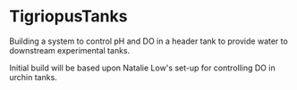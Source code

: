 # TigriopusTanks
Building a system to control pH and DO in a header tank to provide water to downstream experimental tanks.

Initial build will be based upon Natalie Low's set-up for controlling DO in urchin tanks.

